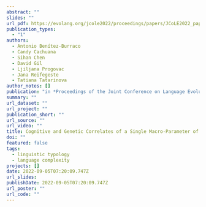 ```yaml
---
abstract: ""
slides: ""
url_pdf: https://evolang.org/jcole2022/proceedings/papers/JCoLE2022_paper_12.pdf
publication_types:
  - "1"
authors:
  - Antonio Benítez-Burraco
  - Candy Cachuana
  - Sihan Chen
  - David Gil
  - Ljiljana Progovac
  - Jana Reifegeste
  - Tatiana Tatarinova
author_notes: []
publication: "in *Proceedings of the Joint Conference on Language Evolution 2022*"
summary: ""
url_dataset: ""
url_project: ""
publication_short: ""
url_source: ""
url_video: ""
title: Cognitive and Genetic Correlates of a Single Macro-Parameter of Crosslinguistic Variations
doi: ""
featured: false
tags:
  - linguistic typology
  - language complexity
projects: []
date: 2022-09-05T07:20:09.747Z
url_slides: 
publishDate: 2022-09-05T07:20:09.747Z
url_poster: ""
url_code: ""
---
```

